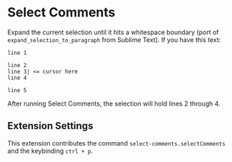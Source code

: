 # Select Comments

Expand the current selection until it hits a whitespace boundary (port of `expand_selection_to_paragraph` from Sublime Text). If you have this text:

```
line 1

line 2
line 3| <= cursor here
line 4

line 5
```

After running Select Comments, the selection will hold lines 2 through 4.

## Extension Settings

This extension contributes the command `select-comments.selectComments` and the keybinding `ctrl + p`.

